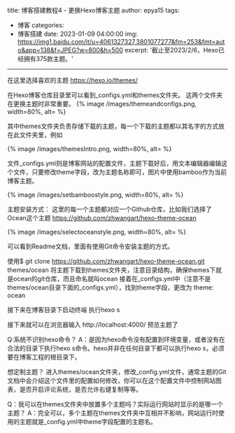 title: 博客搭建教程4 - 更换Hexo博客主题
author: epya15
tags:
  - 博客
categories:
  - 博客搭建
date: 2023-01-09 04:00:00
img: https://img1.baidu.com/it/u=4061327327,3801077277&fm=253&fmt=auto&app=138&f=JPEG?w=800&h=500
excerpt: '截止至2023/2/6，Hexo已经拥有375款主题。'
---
在这里选择喜欢的主题
https://hexo.io/themes/

在Hexo博客仓库目录里可以看到_configs.yml和themes文件夹。
这两个文件夹在更换主题时非常重要。
{% image /images/themeandconfigs.png, width=80%, alt= %}

其中themes文件夹负责存储下载的主题，每一个下载的主题都以其名字的方式放在此文件夹里，例如

{% image /images/themesIntro.png, width=80%, alt= %}

文件_configs.yml则是博客网站的配置文件，主题下载好后，用文本编辑器编辑这个文件，只要修改theme字段，改为主题名称即可，图片中使用bamboo作为当前博客主题。

{% image /images/setbamboostyle.png, width=80%, alt= %}


主题安装方式：
这里的每一个主题都对应一个Github仓库，比如我们选择了Ocean这个主题
https://github.com/zhwangart/hexo-theme-ocean

{% image /images/selectoceanstyle.png, width=80%, alt= %}

可以看到Readme文档，里面有使用Git命令安装主题的方式。

使用$ git clone https://github.com/zhwangart/hexo-theme-ocean.git themes/ocean
将主题下载到themes文件夹，注意目录结构，确保themes下就是ocean的git仓库，而且命名就叫ocean
接着在_configs.yml中（注意不是themes/ocean目录下面的_configs.yml），找到theme字段，更改为
theme: ocean

接下来在博客目录下启动终端
执行hexo s

接下来就可以在浏览器输入 http://localhost:4000/  预览主题了

Q:系统不识别hexo命令？
A：是因为hexo命令没有配置到环境变量，或者没有在合法的目录下执行hexo s命令。hexo并非在任何目录下都可以执行hexo s，必须要在博客工程的根目录下。

想定制主题？
进入themes/ocean文件夹，修改_config.yml文件，通常主题的Git文档中会介绍这个文件里的配置如何修改，你可以在这个配置文件中控制网站图表，是否开启评论系统，是否允许右键复制等等。

Q：我可以在themes文件夹中放置多个主题吗？实际运行网站时显示的是哪一个主题？
A：完全可以，多个主题在themes文件夹中互相并不影响，网站运行时使用的主题就是_config.yml中theme字段配置的主题名。